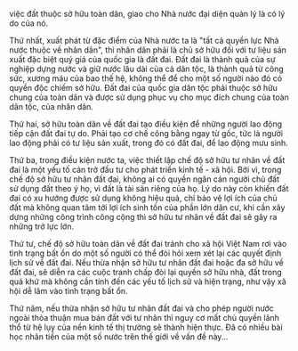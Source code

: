 việc đất thuộc sở hữu toàn dân, giao cho Nhà nước đại diện quản lý là có lý do của nó.

Thứ nhất, xuất phát từ đặc điểm của Nhà nước ta là "tất cả quyền lực Nhà nước thuộc về nhân dân", thì nhân dân phải là chủ sở hữu đối với tư liệu sản xuất đặc biệt quý giá của quốc gia là đất đai. Ðất đai là thành quả của sự nghiệp dựng nước và giữ nước lâu dài của cả dân tộc, là thành quả từ công sức, xương máu của bao thế hệ, không thể để cho một số người nào đó có quyền độc chiếm sở hữu. Ðất đai của quốc gia dân tộc phải thuộc sở hữu chung của toàn dân và được sử dụng phục vụ cho mục đích chung của toàn dân tộc, của nhân dân.

Thứ hai, sở hữu toàn dân về đất đai tạo điều kiện để những người lao động tiếp cận đất đai tự do. Phải tạo cơ chế công bằng ngay từ gốc, tức là người lao động phải có tư liệu sản xuất, trong đó có đất đai, để lao động mưu sinh.

Thứ ba, trong điều kiện nước ta, việc thiết lập chế độ sở hữu tư nhân về đất đai là một yếu tố cản trở đầu tư cho phát triển kinh tế - xã hội. Bởi vì, trong chế độ sở hữu tư nhân đất đai, không ai có quyền ngăn cản người chủ đất sử dụng đất theo ý họ, vì đất là tài sản riêng của họ. Lý do này còn khiến đất đai có xu hướng được sử dụng không hiệu quả, chỉ bảo vệ lợi ích của chủ đất mà không quan tâm tới lợi ích sinh tồn của phần lớn dân cư, khi cần xây dựng những công trình công cộng thì sở hữu tư nhân về đất đai sẽ gây ra những trở lực lớn.

Thứ tư, chế độ sở hữu toàn dân về đất đai tránh cho xã hội Việt Nam rơi vào tình trạng bất ổn do một số người có thể đòi hỏi xem xét lại các quyết định lịch sử về đất đai. Nếu thừa nhận sở hữu tư nhân đất đai hoặc đa sở hữu về đất đai, sẽ diễn ra các cuộc tranh chấp đòi lại quyền sở hữu nhà, đất trong quá khứ mà không cần tính đến các yếu tố lịch sử và hiện trạng, như vậy xã hội dễ lâm vào tình trạng bất ổn.

Thứ năm, nếu thừa nhận sở hữu tư nhân đất đai và cho phép người nước ngoài thỏa thuận mua bán đất với tư nhân thì nguy cơ mất chủ quyền lãnh thổ từ hệ lụy của nền kinh tế thị trường sẽ thành hiện thực. Đã có nhiều bài học nhãn tiền của một số nước trên thế giới về vấn đề này...